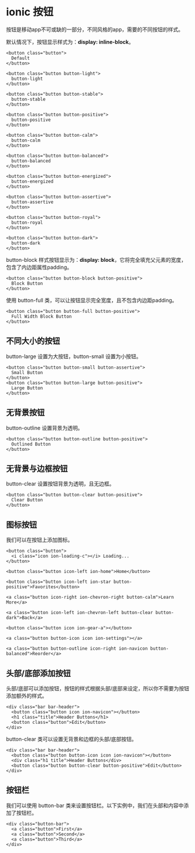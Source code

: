 # ionic 按钮

按钮是移动app不可或缺的一部分，不同风格的app，需要的不同按钮的样式。

默认情况下，按钮显示样式为：**display: inline-block**。

```
<button class="button">
  Default
</button>

<button class="button button-light">
  button-light
</button>

<button class="button button-stable">
  button-stable
</button>

<button class="button button-positive">
  button-positive
</button>

<button class="button button-calm">
  button-calm
</button>

<button class="button button-balanced">
  button-balanced
</button>

<button class="button button-energized">
  button-energized
</button>

<button class="button button-assertive">
  button-assertive
</button>

<button class="button button-royal">
  button-royal
</button>

<button class="button button-dark">
  button-dark
</button>

```



button-block 样式按钮显示为：**display: block**，它将完全填充父元素的宽度，包含了内边距属性padding。

```
<button class="button button-block button-positive">
  Block Button
</button>

```



使用 button-full 类，可以让按钮显示完全宽度，且不包含内边距padding。

```
<button class="button button-full button-positive">
  Full Width Block Button
</button>

```



## 不同大小的按钮

button-large 设置为大按钮，button-small 设置为小按钮。

```
<button class="button button-small button-assertive">
  Small Button
</button>
<button class="button button-large button-positive">
  Large Button
</button>

```



## 无背景按钮

button-outline 设置背景为透明。

```
<button class="button button-outline button-positive">
  Outlined Button
</button>

```



## 无背景与边框按钮

button-clear 设置按钮背景为透明，且无边框。

```
<button class="button button-clear button-positive">
  Clear Button
</button>

```



## 图标按钮

我们可以在按钮上添加图标。

```
<button class="button">
  <i class="icon ion-loading-c"></i> Loading...
</button>

<button class="button icon-left ion-home">Home</button>

<button class="button icon-left ion-star button-positive">Favorites</button>

<a class="button icon-right ion-chevron-right button-calm">Learn More</a>

<a class="button icon-left ion-chevron-left button-clear button-dark">Back</a>

<button class="button icon ion-gear-a"></button>

<a class="button button-icon icon ion-settings"></a>

<a class="button button-outline icon-right ion-navicon button-balanced">Reorder</a>

```



## 头部/底部添加按钮

头部/底部可以添加按钮，按钮的样式根据头部/底部来设定，所以你不需要为按钮添加额外的样式。

```
<div class="bar bar-header">
  <button class="button icon ion-navicon"></button>
  <h1 class="title">Header Buttons</h1>
  <button class="button">Edit</button>
</div>

```



button-clear 类可以设置无背景和边框的头部/底部按钮。

```
<div class="bar bar-header">
  <button class="button button-icon icon ion-navicon"></button>
  <div class="h1 title">Header Buttons</div>
  <button class="button button-clear button-positive">Edit</button>
</div>

```



## 按钮栏

我们可以使用 button-bar 类来设置按钮栏。以下实例中，我们在头部和内容中添加了按钮栏。

```
<div class="button-bar">
  <a class="button">First</a>
  <a class="button">Second</a>
  <a class="button">Third</a>
</div>

```



